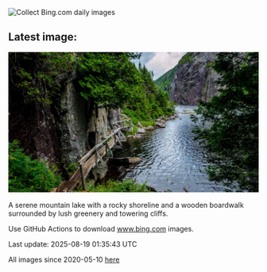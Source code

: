 ![Collect Bing.com daily images](https://github.com/counter2015/bing-daily-images/workflows/Collect%20Bing.com%20daily%20images/badge.svg)
## Latest image:
![](images/AvalancheLake.jpg)

A serene mountain lake with a rocky shoreline and a wooden boardwalk surrounded by lush greenery and towering cliffs.

Use GitHub Actions to download www.bing.com images.

Last update: 2025-08-19 01:35:43 UTC

All images since 2020-05-10 [here](https://github.com/counter2015/bing-daily-images/tree/master/images)
